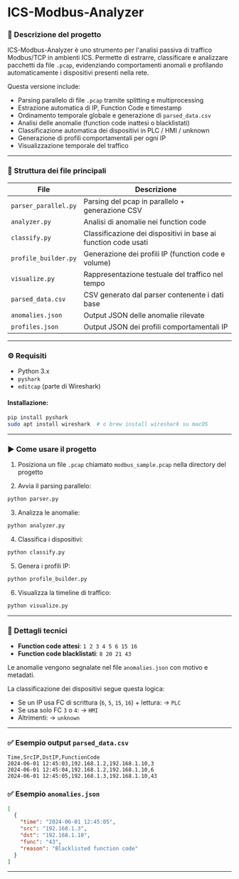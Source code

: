 # ICS-Modbus-Analyzer

### 📌 Descrizione del progetto

ICS-Modbus-Analyzer è uno strumento per l'analisi passiva di traffico Modbus/TCP in ambienti ICS. Permette di estrarre, classificare e analizzare pacchetti da file `.pcap`, evidenziando comportamenti anomali e profilando automaticamente i dispositivi presenti nella rete.

Questa versione include:
- Parsing parallelo di file `.pcap` tramite splitting e multiprocessing
- Estrazione automatica di IP, Function Code e timestamp
- Ordinamento temporale globale e generazione di `parsed_data.csv`
- Analisi delle anomalie (function code inattesi o blacklistati)
- Classificazione automatica dei dispositivi in PLC / HMI / unknown
- Generazione di profili comportamentali per ogni IP
- Visualizzazione temporale del traffico

---

### 📂 Struttura dei file principali

| File                | Descrizione |
|---------------------|-------------|
| `parser_parallel.py`| Parsing del pcap in parallelo + generazione CSV |
| `analyzer.py`       | Analisi di anomalie nei function code |
| `classify.py`       | Classificazione dei dispositivi in base ai function code usati |
| `profile_builder.py`| Generazione dei profili IP (function code e volume) |
| `visualize.py`      | Rappresentazione testuale del traffico nel tempo |
| `parsed_data.csv`   | CSV generato dal parser contenente i dati base |
| `anomalies.json`    | Output JSON delle anomalie rilevate |
| `profiles.json`     | Output JSON dei profili comportamentali IP |

---

### ⚙️ Requisiti

- Python 3.x
- `pyshark`
- `editcap` (parte di Wireshark)

#### Installazione:
```bash
pip install pyshark
sudo apt install wireshark  # o brew install wireshark su macOS
```

---

### ▶️ Come usare il progetto

1. Posiziona un file `.pcap` chiamato `modbus_sample.pcap` nella directory del progetto

2. Avvia il parsing parallelo:
```bash
python parser.py
```

3. Analizza le anomalie:
```bash
python analyzer.py
```

4. Classifica i dispositivi:
```bash
python classify.py
```

5. Genera i profili IP:
```bash
python profile_builder.py
```

6. Visualizza la timeline di traffico:
```bash
python visualize.py
```

---

### 🔎 Dettagli tecnici

- **Function code attesi**: `1 2 3 4 5 6 15 16`
- **Function code blacklistati**: `8 20 21 43`

Le anomalie vengono segnalate nel file `anomalies.json` con motivo e metadati.

La classificazione dei dispositivi segue questa logica:
- Se un IP usa FC di scrittura (`6`, `5`, `15`, `16`) + lettura: → `PLC`
- Se usa solo FC `3` o `4`: → `HMI`
- Altrimenti: → `unknown`

---

### ✅ Esempio output `parsed_data.csv`
```csv
Time,SrcIP,DstIP,FunctionCode
2024-06-01 12:45:03,192.168.1.2,192.168.1.10,3
2024-06-01 12:45:04,192.168.1.2,192.168.1.10,6
2024-06-01 12:45:05,192.168.1.3,192.168.1.10,43
```

### ✅ Esempio `anomalies.json`
```json
[
  {
    "time": "2024-06-01 12:45:05",
    "src": "192.168.1.3",
    "dst": "192.168.1.10",
    "func": "43",
    "reason": "Blacklisted function code"
  }
]
```

---
